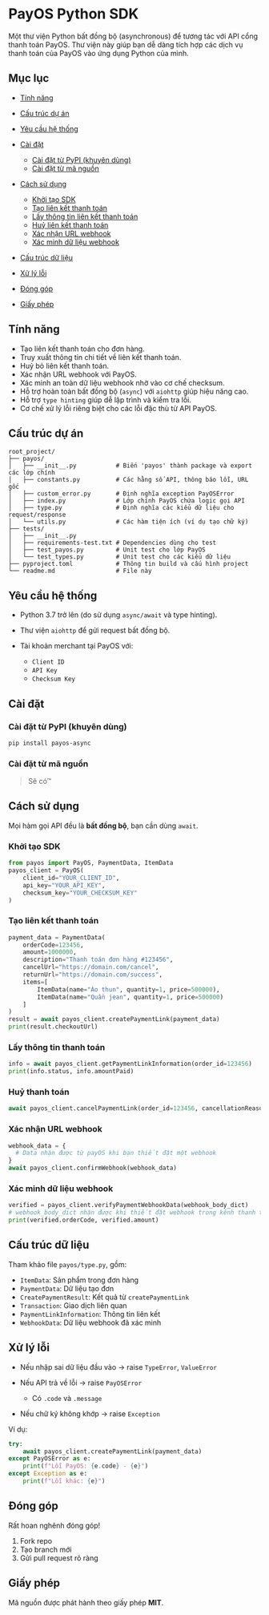 # PayOS Python SDK

Một thư viện Python bất đồng bộ (asynchronous) để tương tác với API cổng thanh toán PayOS. Thư viện này giúp bạn dễ dàng tích hợp các dịch vụ thanh toán của PayOS vào ứng dụng Python của mình.

## Mục lục

* [Tính năng](#tính-năng)
* [Cấu trúc dự án](#cấu-trúc-dự-án)
* [Yêu cầu hệ thống](#yêu-cầu-hệ-thống)
* [Cài đặt](#cài-đặt)

    * [Cài đặt từ PyPI (khuyên dùng)](#cài-đặt-từ-pypi-khuyên-dùng)
    * [Cài đặt từ mã nguồn](#cài-đặt-từ-mã-nguồn)
* [Cách sử dụng](#cách-sử-dụng)

    * [Khởi tạo SDK](#khởi-tạo-sdk)
    * [Tạo liên kết thanh toán](#tạo-liên-kết-thanh-toán)
    * [Lấy thông tin liên kết thanh toán](#lấy-thông-tin-liên-kết-thanh-toán)
    * [Huỷ liên kết thanh toán](#huỷ-liên-kết-thanh-toán)
    * [Xác nhận URL webhook](#xác-nhận-url-webhook)
    * [Xác minh dữ liệu webhook](#xác-minh-dữ-liệu-webhook)
* [Cấu trúc dữ liệu](#cấu-trúc-dữ-liệu)
* [Xử lý lỗi](#xử-lý-lỗi)
* [Đóng góp](#đóng-góp)
* [Giấy phép](#giấy-phép)

## Tính năng

* Tạo liên kết thanh toán cho đơn hàng.
* Truy xuất thông tin chi tiết về liên kết thanh toán.
* Huỷ bỏ liên kết thanh toán.
* Xác nhận URL webhook với PayOS.
* Xác minh an toàn dữ liệu webhook nhờ vào cơ chế checksum.
* Hỗ trợ hoàn toàn bất đồng bộ (`async`) với `aiohttp` giúp hiệu năng cao.
* Hỗ trợ `type hinting` giúp dễ lập trình và kiểm tra lỗi.
* Cơ chế xử lý lỗi riêng biệt cho các lỗi đặc thù từ API PayOS.

## Cấu trúc dự án

```
root_project/
├── payos/
│   ├── __init__.py           # Biến 'payos' thành package và export các lớp chính
│   ├── constants.py          # Các hằng số API, thông báo lỗi, URL gốc
│   ├── custom_error.py       # Định nghĩa exception PayOSError
│   ├── index.py              # Lớp chính PayOS chứa logic gọi API
│   ├── type.py               # Định nghĩa các kiểu dữ liệu cho request/response
│   └── utils.py              # Các hàm tiện ích (ví dụ tạo chữ ký)
├── tests/
│   ├── __init__.py
│   ├── requirements-test.txt # Dependencies dùng cho test
│   ├── test_payos.py         # Unit test cho lớp PayOS
│   └── test_types.py         # Unit test cho các kiểu dữ liệu
├── pyproject.toml            # Thông tin build và cấu hình project
└── readme.md                 # File này
```

## Yêu cầu hệ thống

* Python 3.7 trở lên (do sử dụng `async/await` và type hinting).
* Thư viện `aiohttp` để gửi request bất đồng bộ.
* Tài khoản merchant tại PayOS với:

    * `Client ID`
    * `API Key`
    * `Checksum Key`

## Cài đặt

### Cài đặt từ PyPI (khuyên dùng)

```bash
pip install payos-async
```

### Cài đặt từ mã nguồn

> Sẽ có™

## Cách sử dụng

Mọi hàm gọi API đều là **bất đồng bộ**, bạn cần dùng `await`.

### Khởi tạo SDK

```python
from payos import PayOS, PaymentData, ItemData
payos_client = PayOS(
    client_id="YOUR_CLIENT_ID",
    api_key="YOUR_API_KEY",
    checksum_key="YOUR_CHECKSUM_KEY"
)
```

### Tạo liên kết thanh toán

```python
payment_data = PaymentData(
    orderCode=123456,
    amount=1000000,
    description="Thanh toán đơn hàng #123456",
    cancelUrl="https://domain.com/cancel",
    returnUrl="https://domain.com/success",
    items=[
        ItemData(name="Áo thun", quantity=1, price=500000),
        ItemData(name="Quần jean", quantity=1, price=500000)
    ]
)
result = await payos_client.createPaymentLink(payment_data)
print(result.checkoutUrl)
```

### Lấy thông tin thanh toán

```python
info = await payos_client.getPaymentLinkInformation(order_id=123456)
print(info.status, info.amountPaid)
```

### Huỷ thanh toán

```python
await payos_client.cancelPaymentLink(order_id=123456, cancellationReason="Khách yêu cầu huỷ")
```

### Xác nhận URL webhook

```python
webhook_data = {
  # Data nhận được từ payOS khi bạn thiết đặt một webhook
}
await payos_client.confirmWebhook(webhook_data)
```

### Xác minh dữ liệu webhook

```python
verified = payos_client.verifyPaymentWebhookData(webhook_body_dict) 
# webhook_body_dict nhận được khi thiết đặt webhook trong kênh thanh toán
print(verified.orderCode, verified.amount)
```

## Cấu trúc dữ liệu

Tham khảo file `payos/type.py`, gồm:

* `ItemData`: Sản phẩm trong đơn hàng
* `PaymentData`: Dữ liệu tạo đơn
* `CreatePaymentResult`: Kết quả từ `createPaymentLink`
* `Transaction`: Giao dịch liên quan
* `PaymentLinkInformation`: Thông tin liên kết
* `WebhookData`: Dữ liệu webhook đã xác minh

## Xử lý lỗi

* Nếu nhập sai dữ liệu đầu vào → raise `TypeError`, `ValueError`
* Nếu API trả về lỗi → raise `PayOSError`

    * Có `.code` và `.message`
* Nếu chữ ký không khớp → raise `Exception`

Ví dụ:

```python
try:
    await payos_client.createPaymentLink(payment_data)
except PayOSError as e:
    print(f"Lỗi PayOS: {e.code} - {e}")
except Exception as e:
    print(f"Lỗi khác: {e}")
```

## Đóng góp

Rất hoan nghênh đóng góp!

1. Fork repo
2. Tạo branch mới
3. Gửi pull request rõ ràng

## Giấy phép
Mã nguồn được phát hành theo giấy phép **MIT**.